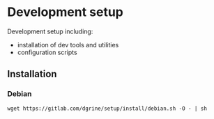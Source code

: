 # Development setup

Development setup including:

- installation of dev tools and utilities
- configuration scripts

## Installation

### Debian

```
wget https://gitlab.com/dgrine/setup/install/debian.sh -O - | sh
```
